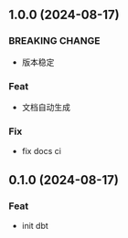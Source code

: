 ## 1.0.0 (2024-08-17)

### BREAKING CHANGE

- 版本稳定

### Feat

- 文档自动生成

### Fix

- fix docs ci

## 0.1.0 (2024-08-17)

### Feat

- init dbt
